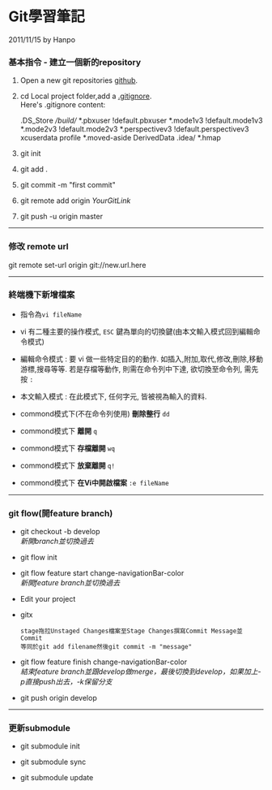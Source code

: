 # Git學習筆記

2011/11/15 by Hanpo 

### 基本指令 - 建立一個新的repository

1. Open a new git repositories [github](https://github.com/).  
2. cd Local project folder,add a [.gitignore](https://gist.github.com/1241699).  
Here's .gitignore content:   

      .DS_Store
      */build/*
      *.pbxuser
      !default.pbxuser
      *.mode1v3
      !default.mode1v3
      *.mode2v3
      !default.mode2v3
      *.perspectivev3
      !default.perspectivev3
      xcuserdata
      profile
      *.moved-aside
      DerivedData
      .idea/
      *.hmap

3. git init
4. git add .  
5. git commit -m "first commit"  
6. git remote add origin *YourGitLink*  
7. git push -u origin master

- - -
 
### 修改 remote url
git remote set-url origin git://new.url.here

- - -

### 終端機下新增檔案

* 指令為`vi fileName`

* vi 有二種主要的操作模式, `ESC` 鍵為單向的切換鍵(由本文輸入模式回到編輯命令模式)

* 編輯命令模式 : 要 vi 做一些特定目的的動作. 如插入,附加,取代,修改,刪除,移動游標,搜尋等等. 若是存檔等動作, 則需在命令列中下達, 欲切換至命令列, 需先按 `:`

* 本文輸入模式 : 在此模式下, 任何字元, 皆被視為輸入的資料.

* commond模式下(不在命令列使用) **刪除整行** `dd` 

* commond模式下 **離開** `q`

* commond模式下 **存檔離開** `wq`

* commond模式下 **放棄離開** `q!`

* commond模式下 **在Vi中開啟檔案** `:e fileName`

- - -

### git flow(開feature branch)
  
* git checkout -b develop  
*新開branch並切換過去* 
  
* git flow init  
  
* git flow feature start change-navigationBar-color  
*新開feature branch並切換過去*  

* Edit your project

* gitx

      stage拖拉Unstaged Changes檔案至Stage Changes撰寫Commit Message並Commit
      等同於git add filename然後git commit -m "message"
  
* git flow feature finish change-navigationBar-color  
*結束feature branch並跟develop做merge，最後切換到develop，如果加上-p直接push出去，-k保留分支*  
  
* git push origin develop  

- - -

### 更新submodule

* git submodule init 

* git submodule sync 

* git submodule update 



